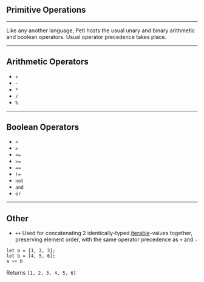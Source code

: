 ## Primitive Operations

---

Like any another language, Petl hosts the usual unary and binary arithmetic and boolean
operators. Usual operator precedence takes place.

---

## Arithmetic Operators
- ```+```
- ```-```
- ```*```
- ```/```
- ```%```

---

## Boolean Operators
- ```<```
- ```>```
- ```<=```
- ```>=```
- ```==```
- ```!=```
- ```not```
- ```and```
- ```or```

---

## Other
- ```++``` Used for concatenating 2 identically-typed [iterable](collections.md)-values
together, preserving element order, with the same operator precedence as ```+``` and ```-```
```
let a = [1, 2, 3];
let b = [4, 5, 6];
a ++ b
```
Returns ```[1, 2, 3, 4, 5, 6]```